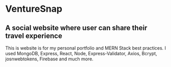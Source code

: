# VentureSnap
## A social website where user can share their travel experience
This is website is for my personal portfolio and MERN Stack best practices. I used MongoDB, Express, React, Node, Express-Validator, Axios, Bcrypt, josnwebtokens, Firebase and much more.
